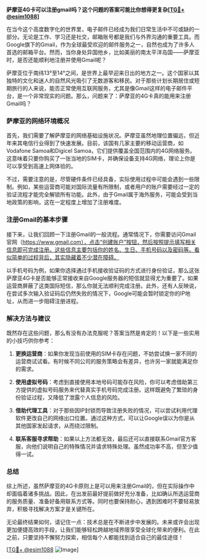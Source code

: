 **萨摩亚4G卡可以注册gmail吗？这个问题的答案可能比你想得更复杂[[TG💪+ @esim1088](https://t.me/s/esim1088)]**

在当今这个高度数字化的世界里，电子邮件已经成为我们日常生活中不可或缺的一部分。无论是工作、学习还是社交，邮箱账号都是我们与外界沟通的重要工具。而Google旗下的Gmail，作为全球最受欢迎的邮件服务之一，自然也成为了许多人首选的邮箱平台。然而，当你身处异国他乡，比如美丽的南太平洋岛国——萨摩亚时，是否还能顺利地注册并使用Gmail呢？

萨摩亚位于南纬13°至14°之间，是世界上最早迎来日出的地方之一。这个国家以其独特的文化和迷人的自然风光吸引了无数游客和移民。对于那些计划长期居住或短期旅行的人来说，能否正常使用互联网服务，尤其是像Gmail这样的电子邮件平台，是一个非常现实的问题。那么，问题来了：萨摩亚的4G卡真的能用来注册Gmail吗？

### **萨摩亚的网络环境概况**

首先，我们需要了解萨摩亚的网络基础设施状况。萨摩亚虽然地理位置偏远，但近年来其电信行业得到了快速发展。目前，该国有几家主要的移动运营商，如Vodafone Samoa和Digicel Samoa，它们提供覆盖全国范围内的4G网络服务。这意味着只要你购买了一张当地的SIM卡，并确保设备支持4G网络，理论上你是可以享受到高速上网体验的。

不过，需要注意的是，尽管硬件条件已经具备，实际使用过程中可能会遇到一些限制。例如，某些运营商可能对国际流量有所限制，或者用户的账户需要经过一定的验证流程才能完全解锁所有功能。此外，由于Gmail属于海外服务，可能会受到当地政策的影响，这在一定程度上增加了注册难度。

### **注册Gmail的基本步骤**

接下来，让我们回顾一下注册Gmail的一般流程。通常情况下，你需要访问Gmail官网（https://www.gmail.com），点击“创建账户”按钮，然后按照提示填写相关信息即可完成注册。这些信息主要包括你的姓名、生日、手机号码以及密码等。看似简单的过程背后，其实隐藏着不少潜在障碍。

以手机号码为例，如果你选择通过手机接收验证码的方式进行身份验证，那么这张萨摩亚4G卡是否能够正常接收来自Google服务器的短信就显得尤为重要了。如果运营商屏蔽了这类国际短信，那么你就无法顺利完成注册。此外，还有人反映说，在尝试多次输入验证码后仍然失败的情况下，Google可能会暂时锁定你的IP地址，从而进一步阻碍注册进程。

### **解决方法与建议**

既然存在这些问题，那么有没有办法克服呢？答案当然是肯定的！以下是一些实用的小技巧供你参考：

1. **更换运营商**：如果你发现当前使用的SIM卡存在问题，不妨尝试换一家不同的运营商试试看。有时候不同公司的服务策略会有差异，也许另一家就能满足你的需求。

2. **使用虚拟号码**：考虑到直接使用本地号码可能存在风险，你可以考虑借助第三方提供的虚拟号码服务来代替真实手机号码完成注册。这样既避免了繁琐的身份验证过程，又降低了泄露个人信息的风险。

3. **借助代理工具**：对于那些因IP封锁而导致注册失败的情况，可以尝试利用代理软件更改自己的网络出口位置。通过这种方式，可以让Google误以为你是从其他国家发起请求，从而绕过限制。

4. **联系客服寻求帮助**：如果以上方法都无效，最后还可以直接联系Gmail官方客服，向他们说明自己的特殊情况并请求特殊处理。虽然成功率不高，但至少值得一试。

### **总结**

综上所述，虽然萨摩亚的4G卡原则上是可以用来注册Gmail的，但在实际操作中却面临着诸多挑战。因此，在出发前最好提前做好充分准备，比如确认所选运营商的服务质量、准备好备用联系方式等。同时也要保持耐心，遇到困难时不要轻易放弃，积极寻找解决方案才是关键所在。

无论最终结果如何，请记住一点：技术总是在不断进步中发展的。未来或许会出现更加便捷高效的手段，让我们能够轻松跨越地域界限享受全球化带来的便利。在此之前，只要坚持不懈努力探索，相信每个人都能找到适合自己的最佳途径！

[[TG💪+ @esim1088](https://t.me/s/esim1088) ![Image](https://i.postimg.cc/4NQfJmqS/Snipaste-2025-05-13-00-14-12.png)]